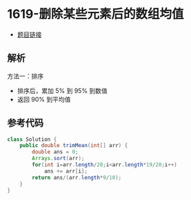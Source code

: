 # 1619-删除某些元素后的数组均值

- [题目链接](https://leetcode.cn/problems/mean-of-array-after-removing-some-elements/)

## 解析

方法一：排序
- 排序后，累加 5% 到 95% 到数值
- 返回 90% 到平均值

## 参考代码
```Java
class Solution {
    public double trimMean(int[] arr) {
        double ans = 0;
        Arrays.sort(arr);
        for(int i=arr.length/20;i<arr.length*19/20;i++)
            ans += arr[i];
        return ans/(arr.length*9/10);
    }
}
```
